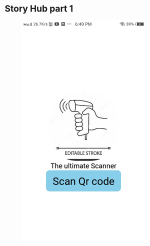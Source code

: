 # Story Hub part 1

<p align="center">
  <img src="https://github.com/Arabhya07092007/The-ultimate-Qr-code-scanner/blob/main/WhatsApp%20Image%202021-06-29%20at%206.55.22%20PM.jpeg?raw=true" width="400" title="hover text">
  
</p>
